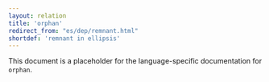```yaml
---
layout: relation
title: 'orphan'
redirect_from: "es/dep/remnant.html"
shortdef: 'remnant in ellipsis'
---
```


This document is a placeholder for the language-specific documentation
for `orphan`.
